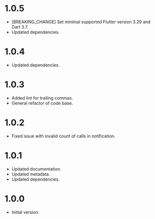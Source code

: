 # 1.0.5

* [BREAKING_CHANGE] Set minimal supported Flutter version 3.29 and Dart 3.7.
* Updated dependencies.

# 1.0.4

* Updated dependencies.

# 1.0.3

* Added lint for trailing commas.
* General refactor of code base.

# 1.0.2

* Fixed issue with invalid count of calls in notification.

# 1.0.1

* Updated documentation.
* Updated metadata.
* Updated dependencies.

# 1.0.0

- Initial version.
